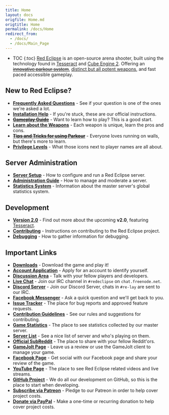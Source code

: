 ```yaml
---
title: Home
layout: docs
origfile: Home.md
origtitle: Home
permalink: /docs/Home
redirect_from:
  - /docs/
  - /docs/Main_Page
---
```

* TOC
{:toc}
[Red Eclipse](/) is an open-source arena shooter, built using the technology found in [Tesseract](http://tesseract.gg/) and [Cube Engine 2](http://cubeengine.com/). Offering an ~~[innovative parkour system](Parkour-Guide)~~, [distinct but all potent weapons](Weapons-Guide), and fast paced accessible gameplay.

## New to Red Eclipse?
- **[Frequently Asked Questions](FAQ)** - See if your question is one of the ones we're asked a lot.
- **[Installation Help](Install-Guide)** - If you're stuck, these are our official instructions.
- **~~[Gameplay Guide](Gameplay-Guide)~~** - Want to learn how to play? This is a good start.
- **[Learn about the Weapons](Weapons-Guide)** - Each weapon is unique, learn the pros and cons.
- **~~[Tips and Tricks for using Parkour](Parkour-Guide)~~** - Everyone loves running on walls, but there's more to learn.
- **[Privilege Levels](Privileges)** - What those icons next to player names are all about.

## Server Administration
- **[Server Setup](Server-Setup)** - How to configure and run a Red Eclipse server.
- **[Administration Guide](Admin-Guide)** - How to manage and moderate a server.
- **[Statistics System](Statistics-System)** - Information about the master server's global statistics system.

## Development
- **[Version 2.0](Information-for-v2)** - Find out more about the upcoming **v2.0**, featuring [Tesseract](http://tesseract.gg/).
- **[Contributing](Contributing)** - Instructions on contributing to the Red Eclipse project.
- **[Debugging](Debug)** - How to gather information for debugging.

## Important Links
- **[Downloads](/download)** - Download the game and play it!
- **[Account Application](/apply)** - Apply for an account to identify yourself.
- **[Discussion Area](/discuss)** - Talk with your fellow players and developers.
- **[Live Chat](/chat)** - Join our IRC channel in `#redeclipse` on `chat.freenode.net`.
- **[Discord Server](/discord)** - Join our Discord Server, chats in `#re-lay` are sent to our IRC.
- **[Facebook Messenger](/messenger)** - Ask a quick question and we'll get back to you.
- **[Issue Tracker](/issues)** - The place for bug reports and approved feature requests.
- **[Contribution Guidelines](/contribute)** - See our rules and suggestions for contributing.
- **[Game Statistics](/stats)** - The place to see statistics collected by our master server.
- **[Server List](/servers)** - See a nice list of server and who's playing on them.
- **[Official SubReddit](/reddit)** - The place to share with your fellow Reddit'ors.
- **[GameJolt Page](/gamejolt)** - Leave us a review or use the GameJolt client to manage your game.
- **[Facebook Page](/facebook)** - Get social with our Facebook page and share your review of the game.
- **[YouTube Page](/youtube)** - The place to see Red Eclipse related videos and live streams.
- **[GitHub Project](/github)** - We do all our development on GitHub, so this is the place to start when developing.
- **[Subscribe via Patreon](/patreon)** - Pledge to our Patreon in order to help cover project costs.
- **[Donate via PayPal](/paypal)** - Make a one-time or recurring donation to help cover project costs.
